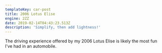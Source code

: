 ```yaml
---
templateKey: car-post
title: 2006 Lotus Elise
engine: 2ZZ
date: 2019-02-14T04:43:23.513Z
description: 'Simplify, then add lightness!'
---
```

The driving experience offered by my 2006 Lotus Elise is likely the most fun I've had in an automobile.

